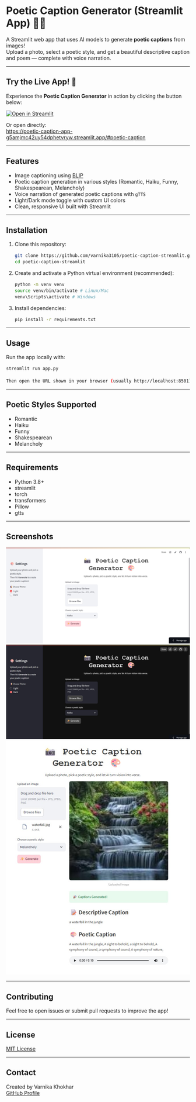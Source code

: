 # Poetic Caption Generator (Streamlit App) 🎨📸

A Streamlit web app that uses AI models to generate **poetic captions** from images!  
Upload a photo, select a poetic style, and get a beautiful descriptive caption and poem — complete with voice narration.

---

## Try the Live App! 🚀

Experience the **Poetic Caption Generator** in action by clicking the button below:

[![Open in Streamlit](https://static.streamlit.io/badges/streamlit_badge_black_white.svg)](https://poetic-caption-app-g5amjmc42uy54dphetvryw.streamlit.app/#poetic-caption)

Or open directly:  
https://poetic-caption-app-g5amjmc42uy54dphetvryw.streamlit.app/#poetic-caption

---

## Features

- Image captioning using [BLIP](https://huggingface.co/Salesforce/blip-image-captioning-base)
- Poetic caption generation in various styles (Romantic, Haiku, Funny, Shakespearean, Melancholy)
- Voice narration of generated poetic captions with `gTTS`
- Light/Dark mode toggle with custom UI colors
- Clean, responsive UI built with Streamlit

---

## Installation

1. Clone this repository:
   ```bash
   git clone https://github.com/varnika3105/poetic-caption-streamlit.git
   cd poetic-caption-streamlit
2. Create and activate a Python virtual environment (recommended):
   ```bash
   python -m venv venv
   source venv/bin/activate # Linux/Mac
   venv\Scripts\activate # Windows
3. Install dependencies:
   ```bash
   pip install -r requirements.txt

---

## Usage

Run the app locally with:
  ```bash
  streamlit run app.py

Then open the URL shown in your browser (usually http://localhost:8501).
```
---

## Poetic Styles Supported

- Romantic
- Haiku
- Funny
- Shakespearean
- Melancholy

---

## Requirements

- Python 3.8+
- streamlit
- torch
- transformers
- Pillow
- gtts

---

## Screenshots

![App in light mode](Screenshot/Screenshot1.jpg)
![App in dark mode](Screenshot/Screenshot2.jpg)
![App generates a melancholy poem for a waterfall image](Screenshot/Screenshot3.jpg)

---

## Contributing

Feel free to open issues or submit pull requests to improve the app!

---

## License

[MIT License](LICENSE)

---

## Contact

Created by Varnika Khokhar  
[GitHub Profile](https://github.com/varnika3105)

